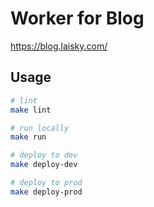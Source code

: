 # Worker for Blog

<https://blog.laisky.com/>

## Usage

```sh
# lint
make lint

# run locally
make run

# deploy to dev
make deploy-dev

# deploy to prod
make deploy-prod
```
